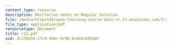 ```yaml
---
content_type: resource
description: Recitation notes on Regular Solution
file: /media/https%3A/open-learning-course-data-rc.s3.amazonaws.com/3-20-materials-at-equilibrium-sma-5111-fall-2003/dc158e342fc94b8c9c96bc0ebcb95a87_r12.pdf
file_type: application/pdf
resourcetype: Document
title: r12.pdf
uid: dc158e34-2fc9-4b8c-9c96-bc0ebcb95a87
---
```


